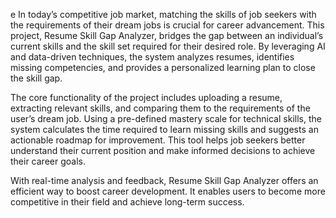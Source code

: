 e
In today’s competitive job market, matching the skills of job seekers with the requirements of their dream jobs is crucial for career advancement. This project, Resume Skill Gap Analyzer, bridges the gap between an individual’s current skills and the skill set required for their desired role. By leveraging AI and data-driven techniques, the system analyzes resumes, identifies missing competencies, and provides a personalized learning plan to close the skill gap.

The core functionality of the project includes uploading a resume, extracting relevant skills, and comparing them to the requirements of the user’s dream job. Using a pre-defined mastery scale for technical skills, the system calculates the time required to learn missing skills and suggests an actionable roadmap for improvement. This tool helps job seekers better understand their current position and make informed decisions to achieve their career goals.

With real-time analysis and feedback, Resume Skill Gap Analyzer offers an efficient way to boost career development. It enables users to become more competitive in their field and achieve long-term success.


